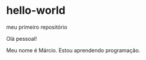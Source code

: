 # hello-world
meu primeiro repositório

Olá pessoal!

Meu nome é Márcio. Estou aprendendo programação.
